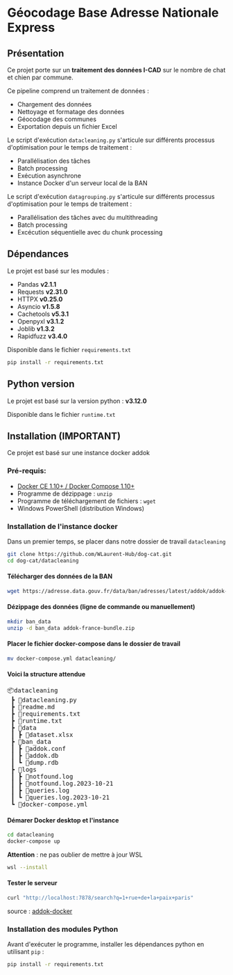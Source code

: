 # Géocodage Base Adresse Nationale Express

## Présentation

Ce projet porte sur un **traitement des données I-CAD** sur le nombre de chat et chien par commune.

Ce pipeline comprend un traitement de données :
- Chargement des données
- Nettoyage et formatage des données 
- Géocodage des communes
- Exportation depuis un fichier Excel

Le script d'exécution `datacleaning.py` s'articule sur différents processus d'optimisation pour le temps de traitement :
- Parallélisation des tâches
- Batch processing
- Exécution asynchrone
- Instance Docker d'un serveur local de la BAN

Le script d'exécution `datagrouping.py` s'articule sur différents processus d'optimisation pour le temps de traitement :
- Parallélisation des tâches avec du multithreading
- Batch processing
- Excécution séquentielle avec du chunk processing

## Dépendances

Le projet est basé sur les modules :
- Pandas **v2.1.1**
- Requests **v2.31.0**
- HTTPX **v0.25.0**
- Asyncio **v1.5.8**
- Cachetools **v5.3.1**
- Openpyxl **v3.1.2**
- Joblib **v1.3.2**
- Rapidfuzz **v3.4.0**

Disponible dans le fichier `requirements.txt`
```bash
pip install -r requirements.txt
```

## Python version

Le projet est basé sur la version python : **v3.12.0**

Disponible dans le fichier `runtime.txt`

## Installation (**IMPORTANT**)

Ce projet est basé sur une instance docker addok

### Pré-requis:
- [Docker CE 1.10+ / Docker Compose 1.10+](https://docs.docker.com/engine/install/)
- Programme de dézippage : `unzip`
- Programme de téléchargement de fichiers : `wget`
- Windows PowerShell (distribution Windows)

### Installation de l'instance docker

Dans un premier temps, se placer dans notre dossier de travail `datacleaning`
```bash
git clone https://github.com/WLaurent-Hub/dog-cat.git
cd dog-cat/datacleaning
```

#### Télécharger des données de la BAN
```bash
wget https://adresse.data.gouv.fr/data/ban/adresses/latest/addok/addok-france-bundle.zip
```

#### Dézippage des données (ligne de commande ou manuellement)
```bash
mkdir ban_data
unzip -d ban_data addok-france-bundle.zip
```

#### Placer le fichier docker-compose dans le dossier de travail
```bash
mv docker-compose.yml datacleaning/
```

#### Voici la structure attendue

<pre>
📦datacleaning
 ┣ 📜datacleaning.py
 ┣ 📜readme.md
 ┣ 📜requirements.txt
 ┣ 📜runtime.txt
 ┣ 📂data
 ┃ ┣ 📜dataset.xlsx
 ┣ 📂ban_data
 ┃ ┣ 📜addok.conf
 ┃ ┣ 📜addok.db
 ┃ ┗ 📜dump.rdb
 ┣ 📂logs
 ┃ ┣ 📜notfound.log
 ┃ ┣ 📜notfound.log.2023-10-21
 ┃ ┣ 📜queries.log
 ┃ ┗ 📜queries.log.2023-10-21
 ┗ 📜docker-compose.yml
</pre>

#### Démarer Docker desktop et l'instance
```bash
cd datacleaning
docker-compose up
```

**Attention** : ne pas oublier de mettre à jour WSL
```bash
wsl --install
```

#### Tester le serveur
```bash
curl "http://localhost:7878/search?q=1+rue+de+la+paix+paris"
```

source : [addok-docker](https://github.com/BaseAdresseNationale/addok-docker#pr%C3%A9-requis)

### Installation des modules Python

Avant d'exécuter le programme, installer les dépendances python en utilisant `pip` :
```bash
pip install -r requirements.txt
```
